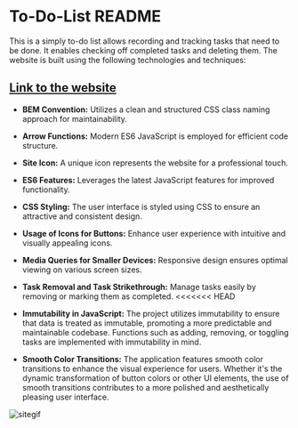 # To-Do-List README

This is a simply to-do list allows recording and tracking tasks that need to be done. It enables checking off completed tasks and deleting them.
The website is built using the following technologies and techniques:

## [Link to the website](https://cspy-99.github.io/to-do-list/)

- **BEM Convention:** Utilizes a clean and structured CSS class naming approach for maintainability.

- **Arrow Functions:** Modern ES6 JavaScript is employed for efficient code structure.

- **Site Icon:** A unique icon represents the website for a professional touch.

- **ES6 Features:** Leverages the latest JavaScript features for improved functionality.

- **CSS Styling:** The user interface is styled using CSS to ensure an attractive and consistent design.

- **Usage of Icons for Buttons:** Enhance user experience with intuitive and visually appealing icons.

- **Media Queries for Smaller Devices:** Responsive design ensures optimal viewing on various screen sizes.

- **Task Removal and Task Strikethrough:** Manage tasks easily by removing or marking them as completed.
<<<<<<< HEAD

 - **Immutability in JavaScript:** The project utilizes immutability to ensure that data is treated as immutable, promoting a more predictable and maintainable codebase. Functions such as adding, removing, or toggling tasks are implemented with immutability in mind.

- **Smooth Color Transitions:** The application features smooth color transitions to enhance the visual experience for users. Whether it's the dynamic transformation of button colors or other UI elements, the use of smooth transitions contributes to a more polished and aesthetically pleasing user interface.

![sitegif](images/todolist-demo.gif)

